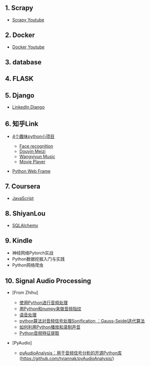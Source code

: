 ## 1. Scrapy
* [Scrapy Youtube](https://www.youtube.com/watch?v=ve_0h4Y8nuI&list=PLhTjy8cBISEqkN-5Ku_kXG4QW33sxQo0t)

## 2. Docker
* [Docker Youtube](https://www.youtube.com/watch?v=zJ6WbK9zFpI)


## 3. database

## 4. FLASK

## 5. Django
* [LinkedIn Django](https://www.linkedin.com/learning/learning-django-2018/install-python-and-django?u=43752620)

## 6. 知乎Link
* [4个趣味python小项目](https://mp.weixin.qq.com/s/HVJoOJmmDWxudqtOU9BeTA)
    - [Face recognition](https://github.com/ageitgey/face_recognition/blob/master/README_Simplified_Chinese.md)
    - [Douyin Meizi](https://github.com/wangshub/Douyin-Bot)
    - [Wangyiyun Music](https://github.com/darknessomi/musicbox)
    - [Movie Player](https://github.com/Zulko/moviepy)

* [Python Web Frame](https://mp.weixin.qq.com/s/PDD8C_9AWcRWtCpy5JatMw)

## 7. Coursera
* [JavaScript](https://www.coursera.org/learn/html-css-javascript-for-web-developers/home/welcome)

## 8. ShiyanLou
* [SQLAlchemy](https://www.shiyanlou.com/courses/724)

## 9. Kindle
- 神经网络Pytorch实战
- Python数据挖掘入门与实践
- Python网络爬虫

## 10. Signal Audio Processing
* [From Zhihu]
    - [使用Python进行音频处理](https://zhuanlan.zhihu.com/p/54561504)
    - [用Python和numpy来做音频指纹](https://willdrevo.com/fingerprinting-and-audio-recognition-with-python/)
    - [语音处理](https://zhuanlan.zhihu.com/p/61467187)
    - [python算法对音频信号处理Sonification ：Gauss-Seidel迭代算法](https://zhuanlan.zhihu.com/p/150348975)
    - [如何利用Python播放和录制声音](https://zhuanlan.zhihu.com/p/69755126)
    - [Python音频特征提取](https://zhuanlan.zhihu.com/p/122548028)

* [PyAudio]
    - [pyAudioAnalysis：用于音频信号分析的开源Python库](https://journals.plos.org/plosone/article?id=10.1371/journal.pone.0144610)
    (https://github.com/tyiannak/pyAudioAnalysis/)


